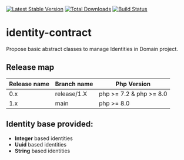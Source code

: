 [![Latest Stable Version](https://poser.pugx.org/jeckel-lab/identity-contract/v/stable)](https://packagist.org/packages/jeckel-lab/identity-contract)
[![Total Downloads](https://poser.pugx.org/jeckel-lab/identity-contract/downloads)](https://packagist.org/packages/jeckel-lab/identity-contract)
[![Build Status](https://github.com/jeckel-lab/identity-contract/workflows/validate/badge.svg)](https://github.com/Jeckel-Lab/identity-contract/actions)

# identity-contract

Propose basic abstract classes to manage Identities in Domain project.

## Release map

| Release name | Branch name | Php Version             |
|--------------|-------------|-------------------------|
| 0.x          | release/1.X | php >= 7.2 & php >= 8.0 |
| 1.x          | main        | php >= 8.0              |

## Identity base provided:

- **Integer** based identities
- **Uuid** based identities
- **String** based identities
